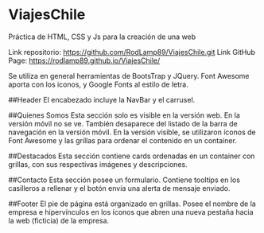 # ViajesChile
Práctica de HTML, CSS y Js para la creación de una web

Link repositorio: https://github.com/RodLamp89/ViajesChile.git
Link GitHub Page: https://rodlamp89.github.io/ViajesChile/

Se utiliza en general herramientas de BootsTrap y JQuery.
Font Awesome aporta con los iconos, y Google Fonts al estilo de letra.

##Header
El encabezado incluye la NavBar y el carrusel.

##Quienes Somos
Esta sección solo es visible en la versión web. En la versión móvil no se ve. También desaparece del listado de la barra de navegación en la versión móvil.
En la versión visible, se utilizaron íconos de Font Awesome y las grillas para ordenar el contenido en un container.

##Destacados
Esta sección contiene cards ordenadas en un container con grillas, con sus respectivas imágenes y descripciones.

##Contacto
Esta sección posee un formulario. Contiene tooltips en los casilleros a rellenar y el botón envía una alerta de mensaje enviado.

##Footer
El pie de página está organizado en grillas. Posee el nombre de la empresa e hipervínculos en los íconos que abren una nueva pestaña hacia la web (ficticia) de la empresa.
